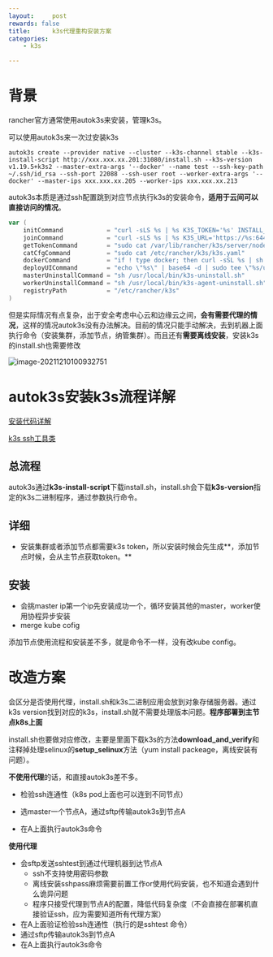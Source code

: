 ```yaml
---
layout:     post
rewards: false
title:      k3s代理重构安装方案
categories:
    - k3s

---
```


# 背景

rancher官方通常使用autok3s来安装，管理k3s。

可以使用autok3s来一次过安装k3s

```shell
autok3s create --provider native --cluster --k3s-channel stable --k3s-install-script http://xxx.xxx.xx.201:31080/install.sh --k3s-version v1.19.5+k3s2 --master-extra-args '--docker' --name test --ssh-key-path ~/.ssh/id_rsa --ssh-port 22088 --ssh-user root --worker-extra-args '--docker' --master-ips xxx.xxx.xx.205 --worker-ips xxx.xxx.xx.213
```

autok3s本质是通过ssh配置跳到对应节点执行k3s的安装命令，**适用于云间可以直接访问的情况**。

```go
var (
	initCommand            = "curl -sLS %s | %s K3S_TOKEN='%s' INSTALL_K3S_EXEC='server %s --node-external-ip %s %s' %s sh -"
	joinCommand            = "curl -sLS %s | %s K3S_URL='https://%s:6443' K3S_TOKEN='%s' INSTALL_K3S_EXEC='%s' %s sh -"
	getTokenCommand        = "sudo cat /var/lib/rancher/k3s/server/node-token"
	catCfgCommand          = "sudo cat /etc/rancher/k3s/k3s.yaml"
	dockerCommand          = "if ! type docker; then curl -sSL %s | sh - %s; fi"
	deployUICommand        = "echo \"%s\" | base64 -d | sudo tee \"%s/ui.yaml\""
	masterUninstallCommand = "sh /usr/local/bin/k3s-uninstall.sh"
	workerUninstallCommand = "sh /usr/local/bin/k3s-agent-uninstall.sh"
	registryPath           = "/etc/rancher/k3s"
)
```

但是实际情况有点复杂，出于安全考虑中心云和边缘云之间，**会有需要代理的情况**，这样的情况autok3s没有办法解决。目前的情况只能手动解决，去到机器上面执行命令（安装集群，添加节点，纳管集群）。而且还有**需要离线安装**，安装k3s的install.sh也需要修改

![image-20211210100932751](https://cdn.jsdelivr.net/gh/631068264/img/008i3skNgy1gyeb5ocd1nj31g00mktb9.jpg)

# autok3s安装k3s流程详解

[安装代码详解](https://github.com/cnrancher/autok3s/blob/master/pkg/cluster/cluster.go)

[k3s ssh工具类](https://github.com/cnrancher/autok3s/blob/master/pkg/utils/ssh.go)

## 总流程

autok3s通过**k3s-install-script**下载install.sh，install.sh会下载**k3s-version**指定的k3s二进制程序，通过参数执行命令。

## 详细

- 安装集群或者添加节点都需要k3s token，所以安装时候会先生成**，添加节点时候，会从主节点获取token。**

## 安装

- 会挑master ip第一个ip先安装成功一个，循环安装其他的master，worker使用协程异步安装
- merge kube cofig

添加节点使用流程和安装差不多，就是命令不一样，没有改kube config。

# 改造方案

会区分是否使用代理，install.sh和k3s二进制应用会放到对象存储服务器。通过k3s version找到对应的k3s，install.sh就不需要处理版本问题。**程序部署到主节点k8s上面**



install.sh也要做对应修改，主要是里面下载k3s的方法**download_and_verify**和注释掉处理selinux的**setup_selinux**方法（yum install packeage，离线安装有问题）。



**不使用代理**的话，和直接autok3s差不多。

- 检验ssh连通性（k8s pod上面也可以连到不同节点）

- 选master一个节点A，通过sftp传输autok3s到节点A
- 在A上面执行autok3s命令

**使用代理**

- 会sftp发送sshtest到通过代理机器到达节点A
  - ssh不支持使用密码参数
  - 离线安装sshpass麻烦需要前置工作or使用代码安装，也不知道会遇到什么诡异问题
  - 程序只接受代理到节点A的配置，降低代码复杂度（不会直接在部署机直接验证ssh，应为需要知道所有代理方案）
- 在A上面验证检验ssh连通性（执行的是sshtest 命令）
- 通过sftp传输autok3s到节点A
- 在A上面执行autok3s命令
